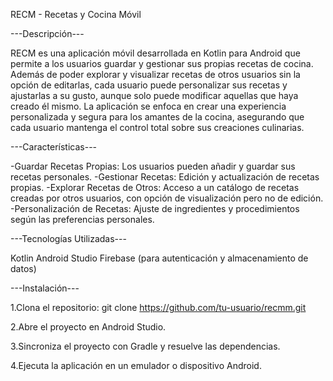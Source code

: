 RECM - Recetas y Cocina Móvil

---Descripción---


RECM es una aplicación móvil desarrollada en Kotlin para Android que permite a los usuarios guardar y gestionar sus propias recetas de cocina. Además de poder explorar y visualizar recetas de otros usuarios sin la opción de editarlas, cada usuario puede personalizar sus recetas y ajustarlas a su gusto, aunque solo puede modificar aquellas que haya creado él mismo. La aplicación se enfoca en crear una experiencia personalizada y segura para los amantes de la cocina, asegurando que cada usuario mantenga el control total sobre sus creaciones culinarias.

---Características---


-Guardar Recetas Propias: Los usuarios pueden añadir y guardar sus recetas personales.
-Gestionar Recetas: Edición y actualización de recetas propias.
-Explorar Recetas de Otros: Acceso a un catálogo de recetas creadas por otros usuarios, con opción de visualización pero no de edición.
-Personalización de Recetas: Ajuste de ingredientes y procedimientos según las preferencias personales.

---Tecnologías Utilizadas---


Kotlin
Android Studio
Firebase (para autenticación y almacenamiento de datos)

---Instalación---


1.Clona el repositorio:
git clone https://github.com/tu-usuario/recmm.git


2.Abre el proyecto en Android Studio.


3.Sincroniza el proyecto con Gradle y resuelve las dependencias.


4.Ejecuta la aplicación en un emulador o dispositivo Android.
